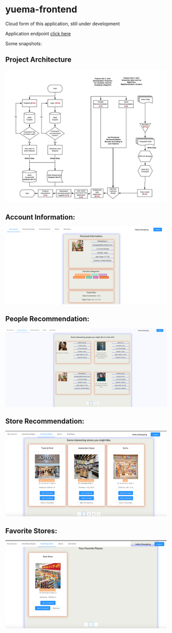 # yuema-frontend

Cloud form of this application, still under development


Application endpoint <a href=http://yuemahostingbucket-dev.s3-website-us-east-1.amazonaws.com/> click here </a>

Some snapshots:

## Project Architecture
![readme image](./images/DPM.png "Readme Image")

## Account Information:
![readme image](./images/AccountInformation.png "Readme Image")


## People Recommendation:
![readme image](./images/PeopleRecommendation.png "Readme Image")


## Store Recommendation:
![readme image](./images/RecommendedStore.png "Readme Image")


## Favorite Stores:
![readme image](./images/favoriteStores.png "Readme Image")






